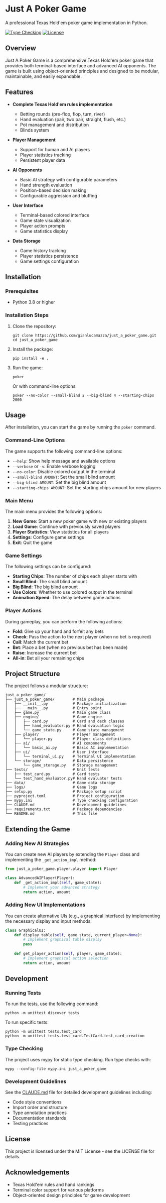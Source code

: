 # Just A Poker Game

A professional Texas Hold'em poker game implementation in Python.

[![Type Checking](https://img.shields.io/badge/type%20checking-mypy-blue)](https://github.com/python/mypy)
[![License](https://img.shields.io/badge/license-MIT-green)](LICENSE)

## Overview

Just A Poker Game is a comprehensive Texas Hold'em poker game that provides both terminal-based interface and advanced AI opponents. The game is built using object-oriented principles and designed to be modular, maintainable, and easily expandable.

## Features

- **Complete Texas Hold'em rules implementation**
  - Betting rounds (pre-flop, flop, turn, river)
  - Hand evaluation (pair, two pair, straight, flush, etc.)
  - Pot management and distribution
  - Blinds system

- **Player Management**
  - Support for human and AI players
  - Player statistics tracking
  - Persistent player data

- **AI Opponents**
  - Basic AI strategy with configurable parameters
  - Hand strength evaluation
  - Position-based decision making
  - Configurable aggression and bluffing

- **User Interface**
  - Terminal-based colored interface
  - Game state visualization
  - Player action prompts
  - Game statistics display

- **Data Storage**
  - Game history tracking
  - Player statistics persistence
  - Game settings configuration

## Installation

### Prerequisites

- Python 3.8 or higher

### Installation Steps

1. Clone the repository:
   ```
   git clone https://github.com/gianlucamazza/just_a_poker_game.git
   cd just_a_poker_game
   ```

2. Install the package:
   ```
   pip install -e .
   ```

3. Run the game:
   ```
   poker
   ```
   
   Or with command-line options:
   ```
   poker --no-color --small-blind 2 --big-blind 4 --starting-chips 2000
   ```

## Usage

After installation, you can start the game by running the `poker` command. 

### Command-Line Options

The game supports the following command-line options:

- `--help`: Show help message and available options
- `--verbose` or `-v`: Enable verbose logging
- `--no-color`: Disable colored output in the terminal
- `--small-blind AMOUNT`: Set the small blind amount
- `--big-blind AMOUNT`: Set the big blind amount
- `--starting-chips AMOUNT`: Set the starting chips amount for new players

### Main Menu

The main menu provides the following options:

1. **New Game**: Start a new poker game with new or existing players
2. **Load Game**: Continue with previously saved players
3. **Player Statistics**: View statistics for all players
4. **Settings**: Configure game settings
5. **Exit**: Quit the game

### Game Settings

The following settings can be configured:

- **Starting Chips**: The number of chips each player starts with
- **Small Blind**: The small blind amount
- **Big Blind**: The big blind amount
- **Use Colors**: Whether to use colored output in the terminal
- **Animation Speed**: The delay between game actions

### Player Actions

During gameplay, you can perform the following actions:

- **Fold**: Give up your hand and forfeit any bets
- **Check**: Pass the action to the next player (when no bet is required)
- **Call**: Match the current bet
- **Bet**: Place a bet (when no previous bet has been made)
- **Raise**: Increase the current bet
- **All-in**: Bet all your remaining chips

## Project Structure

The project follows a modular structure:

```
just_a_poker_game/
├── just_a_poker_game/        # Main package
│   ├── __init__.py           # Package initialization
│   ├── __main__.py           # Entry point
│   ├── game.py               # Main game class
│   ├── engine/               # Game engine
│   │   ├── card.py           # Card and deck classes
│   │   ├── hand_evaluator.py # Hand evaluation logic
│   │   └── game_state.py     # Game state management
│   ├── player/               # Player management
│   │   └── player.py         # Player class definitions
│   ├── ai/                   # AI components
│   │   └── basic_ai.py       # Basic AI implementation
│   ├── ui/                   # User interface
│   │   └── terminal_ui.py    # Terminal UI implementation
│   └── storage/              # Data persistence
│       └── game_storage.py   # Storage management
├── tests/                    # Unit tests
│   ├── test_card.py          # Card tests
│   └── test_hand_evaluator.py# Hand evaluator tests
├── data/                     # Game data storage
├── logs/                     # Game logs
├── setup.py                  # Package setup script
├── pyproject.toml            # Project configuration
├── mypy.ini                  # Type checking configuration
├── CLAUDE.md                 # Development guidelines
├── requirements.txt          # Package dependencies
└── README.md                 # This file
```

## Extending the Game

### Adding New AI Strategies

You can create new AI players by extending the `Player` class and implementing the `_get_action_impl` method:

```python
from just_a_poker_game.player.player import Player

class AdvancedAIPlayer(Player):
    def _get_action_impl(self, game_state):
        # Implement your advanced strategy
        return action, amount
```

### Adding New UI Implementations

You can create alternative UIs (e.g., a graphical interface) by implementing the necessary display and input methods:

```python
class GraphicalUI:
    def display_table(self, game_state, current_player=None):
        # Implement graphical table display
        pass
        
    def get_player_action(self, player, game_state):
        # Implement graphical action selection
        return action, amount
```

## Development

### Running Tests

To run the tests, use the following command:

```
python -m unittest discover tests
```

To run specific tests:

```
python -m unittest tests.test_card
python -m unittest tests.test_card.TestCard.test_card_creation
```

### Type Checking

The project uses mypy for static type checking. Run type checks with:

```
mypy --config-file mypy.ini just_a_poker_game
```

### Development Guidelines

See the [CLAUDE.md](CLAUDE.md) file for detailed development guidelines including:

- Code style conventions
- Import order and structure
- Type annotation practices
- Documentation standards
- Testing practices

## License

This project is licensed under the MIT License - see the LICENSE file for details.

## Acknowledgements

- Texas Hold'em rules and hand rankings
- Terminal color support for various platforms
- Object-oriented design principles for game development
